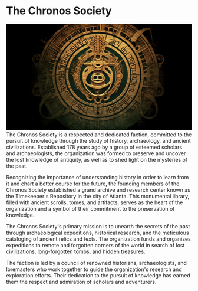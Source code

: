 # The Chronos Society
![](images/chronos_society.png?raw=true)
The Chronos Society is a respected and dedicated faction, committed to the pursuit of knowledge through the study of history, archaeology, and ancient civilizations. Established 178 years ago by a group of esteemed scholars and archaeologists, the organization was formed to preserve and uncover the lost knowledge of antiquity, as well as to shed light on the mysteries of the past.

Recognizing the importance of understanding history in order to learn from it and chart a better course for the future, the founding members of the Chronos Society established a grand archive and research center known as the Timekeeper's Repository in the city of Atlanta. This monumental library, filled with ancient scrolls, tomes, and artifacts, serves as the heart of the organization and a symbol of their commitment to the preservation of knowledge.

The Chronos Society's primary mission is to unearth the secrets of the past through archaeological expeditions, historical research, and the meticulous cataloging of ancient relics and texts. The organization funds and organizes expeditions to remote and forgotten corners of the world in search of lost civilizations, long-forgotten tombs, and hidden treasures.

The faction is led by a council of renowned historians, archaeologists, and loremasters who work together to guide the organization's research and exploration efforts. Their dedication to the pursuit of knowledge has earned them the respect and admiration of scholars and adventurers.
